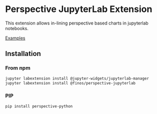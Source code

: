 # Perspective JupyterLab Extension

This extension allows in-lining perspective based charts in jupyterlab
notebooks.

[Examples](https://github.com/finos/perspective/tree/master/examples/jupyter-notebooks)

## Installation

### From npm

```bash
jupyter labextension install @jupyter-widgets/jupyterlab-manager
jupyter labextension install @finos/perspective-jupyterlab
```

### PIP

```bash
pip install perspective-python
```

